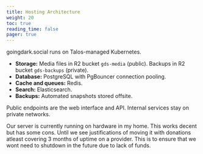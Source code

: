 ```yaml
---
title: Hosting Architecture
weight: 20
toc: true
reading_time: false
pager: true
---
```


goingdark.social runs on Talos-managed Kubernetes.

- **Storage:** Media files in R2 bucket `gds-media` (public). Backups in R2 bucket `gds-backups` (private).
- **Database:** PostgreSQL with PgBouncer connection pooling.
- **Cache and queues:** Redis.
- **Search:** Elasticsearch.
- **Backups:** Automated snapshots stored offsite.

Public endpoints are the web interface and API. Internal services stay on private networks.

Our server is currently running on hardware in my home. This works decent but has some cons. Until we see justifications of moving it with donations atleast covering 3 months of uptime on a provider. This is to ensure that we wont need to shutdown in the future due to lack of funds.

